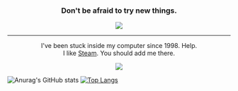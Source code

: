 <h3 align='center'>
  Don't be afraid to try new things.
  </h3>

<p align="center">
        <img src='https://user-images.githubusercontent.com/83146584/154866157-d4204b63-7141-4d66-a6d3-a6e6303ffc1f.gif' />
</p>

<hr/>

<p align='center'>
  I've been stuck inside my computer since 1998. Help.
	<br>
I like <a href='https://steamcommunity.com/id/persaiscrying/'>Steam</a>. You should add me there.
  </p>

  <p align=center>
    <img src=https://user-images.githubusercontent.com/83146584/154866453-9e971a08-cf5a-41ce-80b8-e413816a3deb.gif>
    </p>

![Anurag's GitHub stats](https://github-readme-stats.vercel.app/api?username=matheusclmb&show_icons=true&private=true&theme=radical) [![Top Langs](https://github-readme-stats.vercel.app/api/top-langs/?username=matheusclmb&layout=compact&private=true&theme=radical)](https://github.com/anuraghazra/github-readme-stats)
